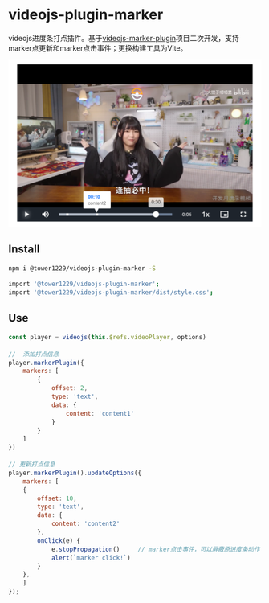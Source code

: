 # videojs-plugin-marker

videojs进度条打点插件。基于[videojs-marker-plugin]()项目二次开发，支持marker点更新和marker点击事件；更换构建工具为Vite。

![preivew](public/img/album.png)

## Install

```bash
npm i @tower1229/videojs-plugin-marker -S
```

```bash
import '@tower1229/videojs-plugin-marker';
import '@tower1229/videojs-plugin-marker/dist/style.css';

```

## Use

```js
const player = videojs(this.$refs.videoPlayer, options)

//  添加打点信息
player.markerPlugin({
    markers: [
        {
            offset: 2,
            type: 'text',
            data: {
                content: 'content1'
            }
        }
    ]
})

// 更新打点信息
player.markerPlugin().updateOptions({
    markers: [
    {
        offset: 10,
        type: 'text',
        data: {
            content: 'content2'
        },
        onClick(e) {
            e.stopPropagation()     // marker点击事件，可以屏蔽原进度条动作
            alert(`marker click!`)
        }
    },
    ]
});
```